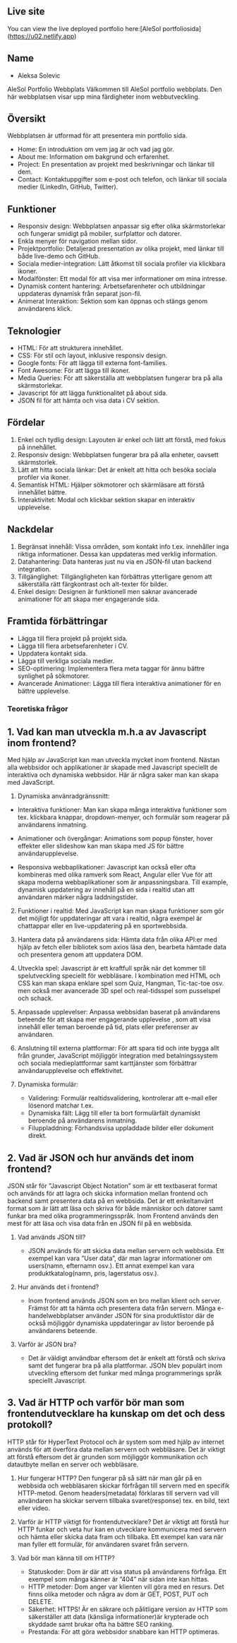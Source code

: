 ## Live site
You can view the live deployed portfolio here:[AleSol portfoliosida] (https://u02.netlify.app)

## Name

- Aleksa Solevic

AleSol Portfolio Webbplats
Välkommen till AleSol portfolio webbplats. Den här webbplatsen visar upp mina färdigheter inom webbutveckling.

## Översikt

Webbplatsen är utformad för att presentera min portfolio sida.

- Home: En introduktion om vem jag är och vad jag gör.
- About me: Information om bakgrund och erfarenhet.
- Project: En presentation av projekt med beskrivningar och länkar till dem.
- Contact: Kontaktuppgifter som e-post och telefon, och länkar till sociala medier (LinkedIn, GitHub, Twitter).

## Funktioner

- Responsiv design: Webbplatsen anpassar sig efter olika skärmstorlekar och fungerar smidigt på mobiler, surfplattor och datorer.
- Enkla menyer för navigation mellan sidor.
- Projektportfolio: Detaljerad presentation av olika projekt, med länkar till både live-demo och GitHub.
- Sociala medier-integration: Lätt åtkomst till sociala profiler via klickbara ikoner.
- Modalfönster: Ett modal för att visa mer informationer om mina intresse.
- Dynamisk content hantering: Arbetsefarenheter och utbildningar uppdateras dynamisk från separat json-fil.
- Animerat Interaktion: Sektion som kan öppnas och stängs genom användarens klick.

## Teknologier

- HTML: För att strukturera innehållet.
- CSS: För stil och layout, inklusive responsiv design.
- Google fonts: För att lägga till externa font-families.
- Font Awesome: För att lägga till ikoner.
- Media Queries: För att säkerställa att webbplatsen fungerar bra på alla skärmstorlekar.
- Javascript för att lägga funktionalitet på about sida.
- JSON fil för att hämta och visa data i CV sektion.

## Fördelar

1. Enkel och tydlig design: Layouten är enkel och lätt att förstå, med fokus på innehållet.
2. Responsiv design: Webbplatsen fungerar bra på alla enheter, oavsett skärmstorlek.
3. Lätt att hitta sociala länkar: Det är enkelt att hitta och besöka sociala profiler via ikoner.
4. Semantisk HTML: Hjälper sökmotorer och skärmläsare att förstå innehållet bättre.
5. Interaktivitet: Modal och klickbar sektion skapar en interaktiv upplevelse.

## Nackdelar

1. Begränsat innehåll: Vissa områden, som kontakt info t.ex. innehåller inga riktiga informationer. Dessa kan uppdateras med verklig information.
2. Datahantering: Data hanteras just nu via en JSON-fil utan backend integration.
3. Tillgänglighet: Tillgängligheten kan förbättras ytterligare genom att säkerställa rätt färgkontrast och alt-texter för bilder.
4. Enkel design: Designen är funktionell men saknar avancerade animationer för att skapa mer engagerande sida. 


## Framtida förbättringar

- Lägga till flera projekt på projekt sida.
- Lägga till flera arbetsefarenheter i CV.
- Uppdatera kontakt sida.
- Lägga till verkliga sociala medier.
- SEO-optimering: Implementera flera meta taggar för ännu bättre synlighet på sökmotorer.
- Avancerade Animationer: Lägga till flera interaktiva animationer för en bättre upplevelse.


### Teoretiska frågor

## 1. Vad kan man utveckla m.h.a av Javascript inom frontend?
Med hjälp av JavaScript kan man utveckla mycket inom frontend. Nästan alla webbsidor och applikationer är skapade med Javascript speciellt de interaktiva och dynamiska webbsidor. Här är några saker man kan skapa med JavaScript.

1. Dynamiska använradgränssnitt:
  - Interaktiva funktioner: Man kan skapa många interaktiva funktioner som tex. klickbara knappar, dropdown-menyer, och formulär som reagerar på användarens inmatning.

  - Animationer och övergångar: Animations som popup fönster, hover effekter eller slideshow kan man skapa med JS för bättre användarupplevelse.

  - Responsiva webbaplikationer:
    Javascript kan också eller ofta kombineras med olika ramverk som React, Angular eller Vue för att skapa moderna webbaplikationer som är anpassningsbara. Till example, dynamisk uppdatering av innehåll på en sida i realtid utan att användaren märker några laddningstider.

2. Funktioner i realtid: 
Med JavaScript kan man skapa funktioner som gör det möjligt för uppdateringar att vara i realtid, några exempel är chattappar eller en live-uppdatering på en sportwebbsida.

3. Hantera data på användarens sida: 
Hämta data från olika API:er  med hjälp av  fetch eller bibliotek som axios läsa den, bearbeta hämtade data och presentera genom att uppdatera DOM.

4. Utveckla spel:
Javascript är ett kraftfull språk när det kommer till spelutveckling  speciellt för webbläsare. I kombination med HTML och CSS kan man skapa enklare spel som Quiz, Hangman, Tic-tac-toe osv. men också mer avancerade 3D spel och real-tidsspel som pusselspel och schack.

5. Anpassade upplevelser: 
Anpassa webbsidan baserat på användarens beteende för att skapa mer engagerande upplevelse , som att visa innehåll eller teman beroende på tid, plats eller preferenser av användaren.

6. Anslutning till externa plattformar:
För att spara tid och inte bygga allt från grunder, JavaScript möjliggör integration med  betalningssystem och sociala medieplattformar samt karttjänster som förbättrar användarupplevelse och effektivitet.	

7. Dynamiska formulär:
   - Validering: Formulär realtidsvalidering, kontrolerar att e-mail eller lösenord matchar t.ex.
   - Dynamiska fält: Lägg till eller ta bort formulärfält dynamiskt beroende på användarens inmatning.
   - Filuppladdning: Förhandsvisa uppladdade bilder eller dokument direkt.
   

## 2. Vad är JSON och hur används det inom frontend?

JSON står för ”Javascript Object Notation” som är ett textbaserat format och används för att lagra och skicka information mellan frontend och backend samt presentera  data på en webbsida. Det är ett enkeltanvänt format som är lätt att läsa och skriva för både människor och datorer samt funkar bra med olika programmeringsspråk. Inom Frontend används den mest för att läsa och visa data från en JSON fil på en webbsida.

1. Vad används JSON till?
   - JSON används för att skicka data mellan servern och webbsida. Ett exempel kan vara ”User data”, där man lagrar informationer om users(namn, efternamn osv.). Ett annat exempel kan vara produktkatalog(namn, pris, lagerstatus osv.).

2. Hur används det i frontend?
   - Inom frontend används JSON som en bro mellan klient och server. Främst för att ta hämta och presentera data från servern. Många e-handelwebbplatser använder JSON för sina produktlistor där de också möjliggör dynamiska uppdateringar av listor beroende på användarens beteende.

3. Varför är JSON bra?
   - Det är väldigt användbar eftersom det är enkelt att förstå och skriva samt det fungerar bra på alla plattformar. JSON blev populärt inom utveckling eftersom det funkar med många programmerings språk speciellt Javascript.


## 3. Vad är HTTP och varför bör man som frontendutvecklare ha kunskap om det och dess protokoll?

HTTP står för HyperText Protocol och är system som med hjälp av internet används för att överföra data mellan servern och webbläsare. Det är viktigt att förstå eftersom det är grunden som möjliggör kommunikation och datautbyte mellan en server och webbläsare.

1. Hur fungerar HTTP?
Den fungerar på så sätt när man går på en webbsida och webbläsaren skickar förfrågan till servern med en specifik HTTP-metod. Genom headers(metadata) förklaras till servern vad vill användaren ha skickar servern tillbaka svaret(response) tex. en bild, text eller video.

2. Varför är HTTP viktigt för frontendutvecklare?
Det är viktigt att förstå hur HTTP funkar och veta hur kan en utvecklare kommunicera med servern och hämta eller skicka data fram och tillbaka. Ett exempel kan vara när man fyller ett formulär, för användaren svaret från servern.

3. Vad bör man känna till om HTTP?
   - Statuskoder: Dom är där att visa status på användarens förfråga. Ett exempel som många känner är ”404” när sidan inte kan hittas.
   - HTTP metoder:  Dom anger var klienten vill göra med en resurs. Det finns olika metoder och några av dom är GET, POST, PUT och DELETE.
   - Säkerhet: HTTPS! Är en säkrare och pålitligare version av HTTP som säkerställer att data (känsliga informationer)är krypterade och skyddade samt brukar ofta ha bättre SEO ranking.
   - Prestanda: För att göra webbsidor snabbare kan HTTP optimeras.

